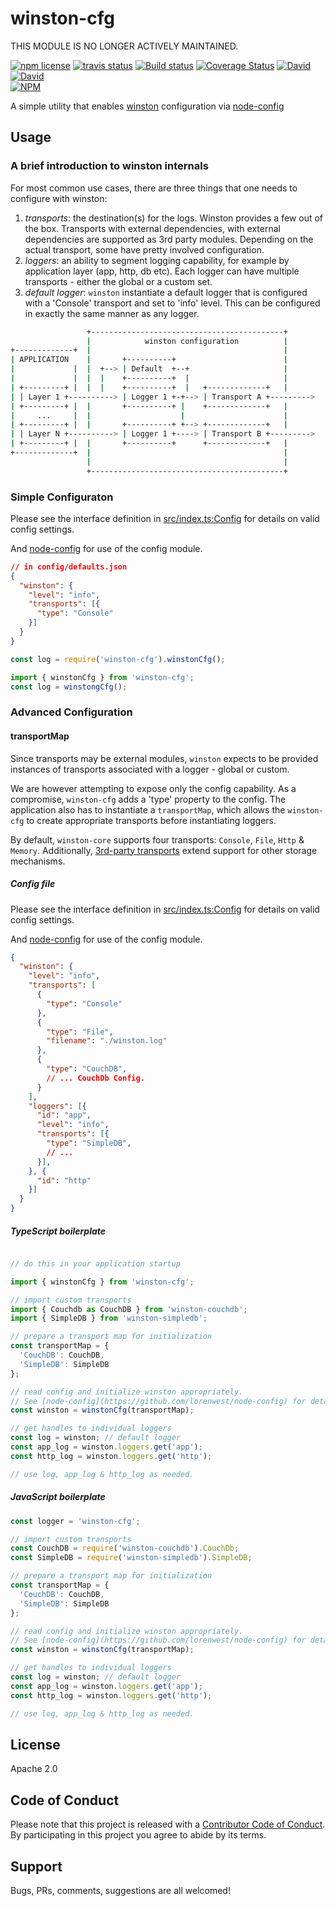 # winston-cfg

THIS MODULE IS NO LONGER ACTIVELY MAINTAINED.

<!-- badge -->
[![npm license](https://img.shields.io/npm/l/winston-cfg.svg)](https://www.npmjs.com/package/winston-cfg)
[![travis status](https://img.shields.io/travis/sramam/winston-cfg.svg)](https://travis-ci.org/sramam/winston-cfg)
[![Build status](https://ci.appveyor.com/api/projects/status/g7ev07vefgqxl70x?svg=true)](https://ci.appveyor.com/project/sramam/winston-cfg)
[![Coverage Status](https://coveralls.io/repos/github/sramam/winston-cfg/badge.svg?branch=master)](https://coveralls.io/github/sramam/winston-cfg?branch=master)
[![David](https://david-dm.org/sramam/winston-cfg/status.svg)](https://david-dm.org/sramam/winston-cfg)
[![David](https://david-dm.org/sramam/winston-cfg/dev-status.svg)](https://david-dm.org/sramam/winston-cfg?type=dev)
<br/>
[![NPM](https://nodei.co/npm/winston-cfg.png?downloads=true&downloadRank=true&stars=true)](https://nodei.co/npm/winston-cfg/)
<!-- endbadge -->

A simple utility that enables [winston](https://github.com/winstonjs/winston) configuration via [node-config](https://github.com/lorenwest/node-config)

## Usage

### A brief introduction to winston internals

For most common use cases, there are three things that one needs to configure with winston:

1. _transports_: the destination(s) for the logs. Winston provides a few out of the box. Transports with external dependencies,  with external dependencies are supported as 3rd party modules. Depending on the actual transport, some have pretty involved configuration.
1. _loggers_: an ability to segment logging capability, for example by application layer (app, http, db etc). Each logger can have multiple transports - either the global or a custom set.
1. _default logger_: `winston` instantiate a default logger that is configured with a 'Console' transport and set to 'info' level. This can be configured in exactly the same manner as any logger.

```bash
                 +-------------------------------------------+
                 |            winston configuration          |
+-------------+  |                                           |
| APPLICATION    |       +----------+                        |
|             |  |  +--> | Default  +--+                     |
|             |  |  |    +----------+  |                     |
| +---------+ |  |  |    +----------+  |   +-------------+   |
| | Layer 1 +----------> | Logger 1 +-+--> | Transport A +--------->
| +---------+ |  |       +----------+ |    +-------------+   |
|     ...     |  |                    |                      |
| +---------+ |  |       +----------+ +--> +-------------+   |
| | Layer N +----------> | Logger 1 +----> | Transport B +--------->
| +---------+ |  |       +----------+      +-------------+   |
+-------------+  |                                           |
                 |                                           |
                 +-------------------------------------------+

```

### Simple Configuraton

Please see the interface definition in [src/index.ts:Config](https://github.com/sramam/winston-cfg/blob/master/src/index.ts#L10) for details
on valid config settings.

And [node-config](https://github.com/lorenwest/node-config) for use of the config module.

```json
// in config/defaults.json
{
  "winston": {
    "level": "info",
    "transports": [{
      "type": "Console"
    }]
  }
}
```

```javascript
const log = require('winston-cfg').winstonCfg();
```

```typescript
import { winstonCfg } from 'winston-cfg';
const log = winstongCfg();
```

### Advanced Configuration

#### transportMap

Since transports may be external modules, `winston` expects to be provided
instances of transports associated with a logger - global or custom.

We are however attempting to expose only the config capability. As a compromise, `winston-cfg` adds a 'type' property to the config. The application also has to instantiate a `transportMap`, which allows the `winston-cfg` to create
appropriate transports before instantiating loggers.

By default, `winston-core` supports four transports: `Console`, `File`, `Http` & `Memory`. Additionally, [3rd-party transports](https://github.com/winstonjs/winston/blob/master/docs/transports.md)
extend support for other storage mechanisms.

##### Config file

Please see the interface definition in [src/index.ts:Config](https://github.com/sramam/winston-cfg/blob/master/src/index.ts#L10) for details
on valid config settings.

And [node-config](https://github.com/lorenwest/node-config) for use of the config module.

```json
{
  "winston": {
    "level": "info",
    "transports": [
      {
        "type": "Console"
      },
      {
        "type": "File",
        "filename": "./winston.log"
      },
      {
        "type": "CouchDB",
        // ... CouchDb Config.
      }
    ],
    "loggers": [{
      "id": "app",
      "level": "info",
      "transports": [{
        "type": "SimpleDB",
        // ...
      }],
    }, {
      "id": "http"
    }]
  }
}
```

##### TypeScript boilerplate

```typescript

// do this in your application startup

import { winstonCfg } from 'winston-cfg';

// import custom transports
import { Couchdb as CouchDB } from 'winston-couchdb';
import { SimpleDB } from 'winston-simpledb';

// prepare a transport map for initialization
const transportMap = {
  'CouchDB': CouchDB,
  'SimpleDB': SimpleDB
};

// read config and initialize winston appropriately.
// See [node-config](https://github.com/lorenwest/node-config) for details.
const winston = winstonCfg(transportMap);

// get handles to individual loggers
const log = winston; // default logger
const app_log = winston.loggers.get('app');
const http_log = winston.loggers.get('http');

// use log, app_log & http_log as needed.
```

##### JavaScript boilerplate

```js
const logger = 'winston-cfg';

// import custom transports
const CouchDB = require('winston-couchdb').CouchDb;
const SimpleDB = require('winston-simpledb').SimpleDB;

// prepare a transport map for initialization
const transportMap = {
  'CouchDB': CouchDB,
  'SimpleDB': SimpleDB
};

// read config and initialize winston appropriately.
// See [node-config](https://github.com/lorenwest/node-config) for details.
const winston = winstonCfg(transportMap);

// get handles to individual loggers
const log = winston; // default logger
const app_log = winston.loggers.get('app');
const http_log = winston.loggers.get('http');

// use log, app_log & http_log as needed.
```

## License

Apache 2.0

## Code of Conduct

Please note that this project is released with a [Contributor Code of Conduct](code-of-conduct.md).
By participating in this project you agree to abide by its terms.

## Support

Bugs, PRs, comments, suggestions are all welcomed!
